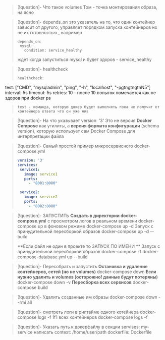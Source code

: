 >[!question]- Что такое volumes
>Том - точка монтирования образа, на ясно 

>[!question]- depends_on это 
>указатель на то, что один контейнер зависит от другого, управляет порядком запуска контейнеров но не их готовностью , например 
>```
>depends_on:
>  mysql:
>    condition: service_healthy
>```
>ждет когда запуститься mysql и будет здоров - service_healthy

>[!question]- healthcheck
>```
>healthcheck:
  test: ["CMD", "mysqladmin", "ping", "-h", "localhost", "-pgtngtngtnN5"]
  interval: 5s
  timeout: 5s
  retries: 10 - после 10 попыток помечается как не здоров при docker ps
>```
>test - команда, которую докер будет выполнять пока не получит от контейнера ответа что он уже жив

>[!question]- На что указывает version: '3'
>Это не версия **Docker Compose** как утилиты, а **версия формата конфигурации** (schema version), которую использует сам Docker Compose для интерпретации файла

>[!question]- Самый простой пример микросервисного docker-compose.yml
>```yaml
>version: '3'
>services:
>  service1:
>    image: service1
>    ports:
>      - "8081:8080"
>
>  service2:
>    image: service2
>    ports:
>      - "8082:8080"
>```

>[!question]- ЗАПУСТИТЬ 
>**Cоздать в директории docker-compose.yml**
>с просмотром логов в реальном времени 
>docker-compose up 
>в фоновом режиме 
>docker-compose up -d
>Запуск с принудительной пересборкой образов
> docker-compose up -d --build
>
>**Если файл не один в проекте то ЗАПУСК ПО ИМЕНИ  **
>Запуск с принудительной пересборкой образов 
>docker-compose -f docker-compose-database.yml up --build

>[!question]- Пересобрать и запустить
>**Остановка и удаление контейнеров, сетей (но не volumes)**
>docker-compose down
>**Если нужно удалить и volumes (осторожно! данные будут потеряны)** 
  docker-compose down -v
>**Пересборка всех сервисов**
  docker-compose build

>[!question]- Удалить созданные им образы
>docker-compose down --rmi all
  
>[!question]- смотреть логи в рилтайме
>одного котейнера
>docker-compose logs -f 1f1 
>всех контейнеров
> docker-compose logs -f  

>[!question]- Указать путь к докерфайлу
> в секции servises: my-service написать 
> context: /home/user/path
> dockerfile: Dockerfile
